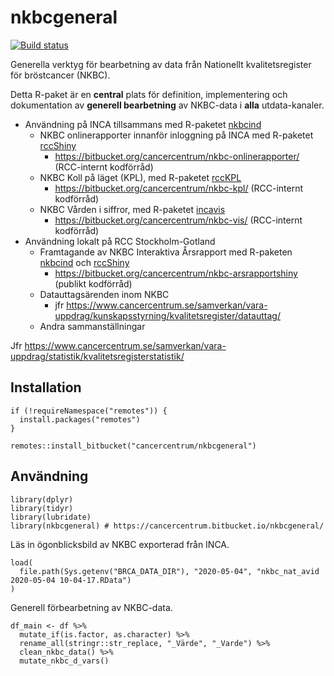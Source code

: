 # nkbcgeneral

[![Build
status](https://ci.appveyor.com/api/projects/status/6sejow2uewcd5t03/branch/master?svg=true)](https://ci.appveyor.com/project/oc1lojo/nkbcgeneral/branch/master)

Generella verktyg för bearbetning av data från Nationellt
kvalitetsregister för bröstcancer (NKBC).

Detta R-paket är en **central** plats för definition, implementering och
dokumentation av **generell bearbetning** av NKBC-data i **alla**
utdata-kanaler.

-   Användning på INCA tillsammans med R-paketet
    [nkbcind](https://cancercentrum.bitbucket.io/nkbcind)
    -   NKBC onlinerapporter innanför inloggning på INCA med R-paketet
        [rccShiny](https://cancercentrum.bitbucket.io/rccshiny)
        -   <https://bitbucket.org/cancercentrum/nkbc-onlinerapporter/>
            (RCC-internt kodförråd)
    -   NKBC Koll på läget (KPL), med R-paketet
        [rccKPL](https://bitbucket.org/cancercentrum/rcckpl)
        -   <https://bitbucket.org/cancercentrum/nkbc-kpl/> (RCC-internt
            kodförråd)
    -   NKBC Vården i siffror, med R-paketet
        [incavis](https://bitbucket.org/cancercentrum/incavis)
        -   <https://bitbucket.org/cancercentrum/nkbc-vis/> (RCC-internt
            kodförråd)
-   Användning lokalt på RCC Stockholm-Gotland
    -   Framtagande av NKBC Interaktiva Årsrapport med R-paketen
        [nkbcind](https://bitbucket.org/cancercentrum/nkbcind) och
        [rccShiny](https://bitbucket.org/cancercentrum/rccshiny)
        -   <https://bitbucket.org/cancercentrum/nkbc-arsrapportshiny>
            (publikt kodförråd)
    -   Datauttagsärenden inom NKBC
        -   jfr
            <https://www.cancercentrum.se/samverkan/vara-uppdrag/kunskapsstyrning/kvalitetsregister/datauttag/>
    -   Andra sammanställningar

Jfr
<https://www.cancercentrum.se/samverkan/vara-uppdrag/statistik/kvalitetsregisterstatistik/>

## Installation

``` {.r}
if (!requireNamespace("remotes")) {
  install.packages("remotes")
}

remotes::install_bitbucket("cancercentrum/nkbcgeneral")
```

## Användning

``` {.r}
library(dplyr)
library(tidyr)
library(lubridate)
library(nkbcgeneral) # https://cancercentrum.bitbucket.io/nkbcgeneral/
```

Läs in ögonblicksbild av NKBC exporterad från INCA.

``` {.r}
load(
  file.path(Sys.getenv("BRCA_DATA_DIR"), "2020-05-04", "nkbc_nat_avid 2020-05-04 10-04-17.RData")
)
```

Generell förbearbetning av NKBC-data.

``` {.r}
df_main <- df %>%
  mutate_if(is.factor, as.character) %>%
  rename_all(stringr::str_replace, "_Värde", "_Varde") %>%
  clean_nkbc_data() %>%
  mutate_nkbc_d_vars()
```
